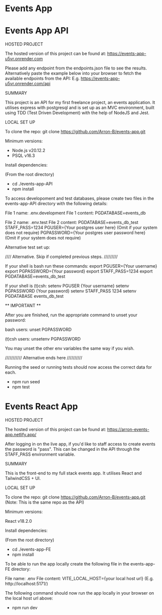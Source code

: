 # Events App

# Events App API

HOSTED PROJECT

The hosted version of this project can be found at: https://events-app-u5vr.onrender.com

Please add any endpoint from the endpoints.json file to see the results. Alternatively paste the example below into your browser to fetch the available endpoints from the API:
E.g. https://events-app-u5vr.onrender.com/api

SUMMARY

This project is an API for my first freelance project, an events application. It utilises express with postgresql and is set up as an MVC environment, built using TDD (Test Driven Development) with the help of NodeJS and Jest.

LOCAL SET UP

To clone the repo: git clone https://github.com/Arron-B/events-app.git

Minimum versions:

- Node.js v20.12.2
- PSQL v16.3

Install dependencies:

(From the root directory)

- cd ./events-app-API
- npm install

To access developoment and test databases, please create two files in the events-app-API directory with the following details:

File 1 name: .env.development
File 1 content: PGDATABASE=events_db

File 2 name: .env.test
File 2 content:
PGDATABASE=events_db_test
STAFF_PASS=1234
PGUSER={Your postgres user here} (Omit if your system does not require)
PGPASSWORD={Your postgres user password here} (Omit if your system does not require)

Alternative test set up:

//// Alternative. Skip if completed previous steps. /////////

If your shell is bash run these commands:
export PGUSER={Your username}
export PGPASSWORD={Your password}
export STAFF_PASS=1234
export PGDATABASE=events_db_test

If your shell is (t)csh:
setenv PGUSER {Your username}
setenv PGPASSWORD {Your password}
setenv STAFF_PASS 1234
setenv PGDATABASE events_db_test

** IMPORTANT **

After you are finished, run the appropriate command to unset your password:

bash users: unset PGPASSWORD

(t)csh users: unsetenv PGPASSWORD

You may unset the other env variables the same way if you wish.

/////////// Alternative ends here //////////

Running the seed or running tests should now access the correct data for each.

- npm run seed
- npm test

# Events React App

HOSTED PROJECT

The hosted version of this project can be found at: https://arron-events-app.netlify.app/

After logging in on the live app, if you'd like to staff access to create events the password is "pass". This can be changed in the API through the STAFF_PASS environment variable.

SUMMARY

This is the front-end to my full stack events app. It utilises React and TailwindCSS + UI.

LOCAL SET UP

To clone the repo: git clone https://github.com/Arron-B/events-app.git (Note: This is the same repo as the API)

Minimum versions:

React v18.2.0

Install dependencies:

(From the root directory)

- cd ./events-app-FE
- npm install

To be able to run the app locally create the following file in the events-app-FE directory:

File name: .env
File content: VITE_LOCAL_HOST={your local host url} (E.g. http://localhost:5171/)

The following command should now run the app locally in your browser on the local host url above:

- npm run dev
